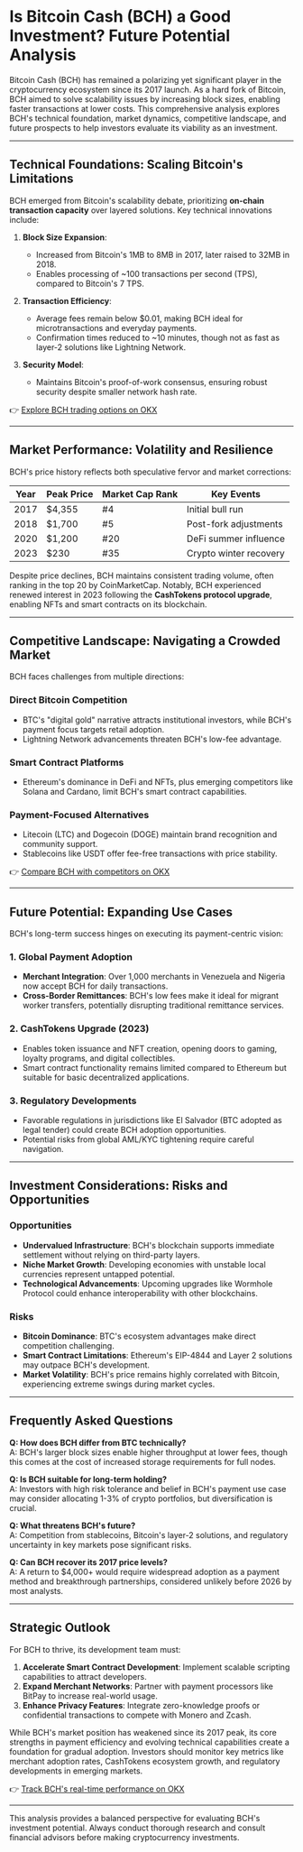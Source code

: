 # Is Bitcoin Cash (BCH) a Good Investment? Future Potential Analysis  

Bitcoin Cash (BCH) has remained a polarizing yet significant player in the cryptocurrency ecosystem since its 2017 launch. As a hard fork of Bitcoin, BCH aimed to solve scalability issues by increasing block sizes, enabling faster transactions at lower costs. This comprehensive analysis explores BCH's technical foundation, market dynamics, competitive landscape, and future prospects to help investors evaluate its viability as an investment.  

---

## Technical Foundations: Scaling Bitcoin's Limitations  

BCH emerged from Bitcoin's scalability debate, prioritizing **on-chain transaction capacity** over layered solutions. Key technical innovations include:  

1. **Block Size Expansion**:  
   - Increased from Bitcoin's 1MB to 8MB in 2017, later raised to 32MB in 2018.  
   - Enables processing of ~100 transactions per second (TPS), compared to Bitcoin's 7 TPS.  

2. **Transaction Efficiency**:  
   - Average fees remain below $0.01, making BCH ideal for microtransactions and everyday payments.  
   - Confirmation times reduced to ~10 minutes, though not as fast as layer-2 solutions like Lightning Network.  

3. **Security Model**:  
   - Maintains Bitcoin's proof-of-work consensus, ensuring robust security despite smaller network hash rate.  

👉 [Explore BCH trading options on OKX](https://bit.ly/okx-bonus)  

---

## Market Performance: Volatility and Resilience  

BCH's price history reflects both speculative fervor and market corrections:  

| Year | Peak Price | Market Cap Rank | Key Events |  
|------|------------|-----------------|------------|  
| 2017 | $4,355     | #4              | Initial bull run |  
| 2018 | $1,700     | #5              | Post-fork adjustments |  
| 2020 | $1,200     | #20             | DeFi summer influence |  
| 2023 | $230       | #35             | Crypto winter recovery |  

Despite price declines, BCH maintains consistent trading volume, often ranking in the top 20 by CoinMarketCap. Notably, BCH experienced renewed interest in 2023 following the **CashTokens protocol upgrade**, enabling NFTs and smart contracts on its blockchain.  

---

## Competitive Landscape: Navigating a Crowded Market  

BCH faces challenges from multiple directions:  

### Direct Bitcoin Competition  
- BTC's "digital gold" narrative attracts institutional investors, while BCH's payment focus targets retail adoption.  
- Lightning Network advancements threaten BCH's low-fee advantage.  

### Smart Contract Platforms  
- Ethereum's dominance in DeFi and NFTs, plus emerging competitors like Solana and Cardano, limit BCH's smart contract capabilities.  

### Payment-Focused Alternatives  
- Litecoin (LTC) and Dogecoin (DOGE) maintain brand recognition and community support.  
- Stablecoins like USDT offer fee-free transactions with price stability.  

👉 [Compare BCH with competitors on OKX](https://bit.ly/okx-bonus)  

---

## Future Potential: Expanding Use Cases  

BCH's long-term success hinges on executing its payment-centric vision:  

### 1. **Global Payment Adoption**  
- **Merchant Integration**: Over 1,000 merchants in Venezuela and Nigeria now accept BCH for daily transactions.  
- **Cross-Border Remittances**: BCH's low fees make it ideal for migrant worker transfers, potentially disrupting traditional remittance services.  

### 2. **CashTokens Upgrade (2023)**  
- Enables token issuance and NFT creation, opening doors to gaming, loyalty programs, and digital collectibles.  
- Smart contract functionality remains limited compared to Ethereum but suitable for basic decentralized applications.  

### 3. **Regulatory Developments**  
- Favorable regulations in jurisdictions like El Salvador (BTC adopted as legal tender) could create BCH adoption opportunities.  
- Potential risks from global AML/KYC tightening require careful navigation.  

---

## Investment Considerations: Risks and Opportunities  

### **Opportunities**  
- **Undervalued Infrastructure**: BCH's blockchain supports immediate settlement without relying on third-party layers.  
- **Niche Market Growth**: Developing economies with unstable local currencies represent untapped potential.  
- **Technological Advancements**: Upcoming upgrades like Wormhole Protocol could enhance interoperability with other blockchains.  

### **Risks**  
- **Bitcoin Dominance**: BTC's ecosystem advantages make direct competition challenging.  
- **Smart Contract Limitations**: Ethereum's EIP-4844 and Layer 2 solutions may outpace BCH's development.  
- **Market Volatility**: BCH's price remains highly correlated with Bitcoin, experiencing extreme swings during market cycles.  

---

## Frequently Asked Questions  

**Q: How does BCH differ from BTC technically?**  
A: BCH's larger block sizes enable higher throughput at lower fees, though this comes at the cost of increased storage requirements for full nodes.  

**Q: Is BCH suitable for long-term holding?**  
A: Investors with high risk tolerance and belief in BCH's payment use case may consider allocating 1-3% of crypto portfolios, but diversification is crucial.  

**Q: What threatens BCH's future?**  
A: Competition from stablecoins, Bitcoin's layer-2 solutions, and regulatory uncertainty in key markets pose significant risks.  

**Q: Can BCH recover its 2017 price levels?**  
A: A return to $4,000+ would require widespread adoption as a payment method and breakthrough partnerships, considered unlikely before 2026 by most analysts.  

---

## Strategic Outlook  

For BCH to thrive, its development team must:  
1. **Accelerate Smart Contract Development**: Implement scalable scripting capabilities to attract developers.  
2. **Expand Merchant Networks**: Partner with payment processors like BitPay to increase real-world usage.  
3. **Enhance Privacy Features**: Integrate zero-knowledge proofs or confidential transactions to compete with Monero and Zcash.  

While BCH's market position has weakened since its 2017 peak, its core strengths in payment efficiency and evolving technical capabilities create a foundation for gradual adoption. Investors should monitor key metrics like merchant adoption rates, CashTokens ecosystem growth, and regulatory developments in emerging markets.  

👉 [Track BCH's real-time performance on OKX](https://bit.ly/okx-bonus)  

---

This analysis provides a balanced perspective for evaluating BCH's investment potential. Always conduct thorough research and consult financial advisors before making cryptocurrency investments.